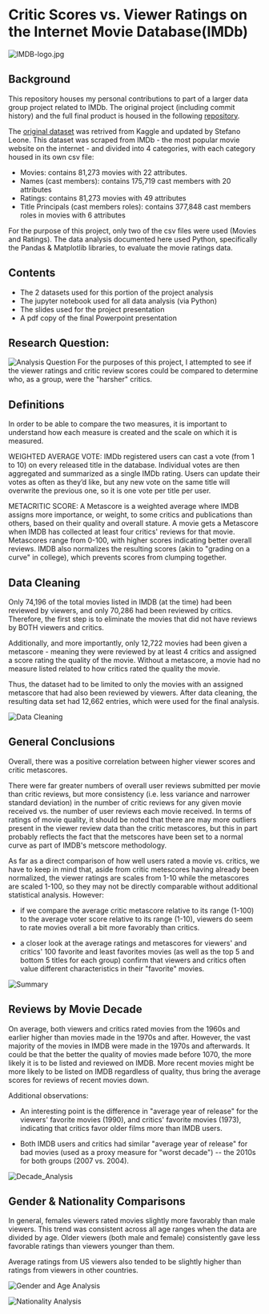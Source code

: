 # Critic Scores vs. Viewer Ratings on the Internet Movie Database(IMDb)

![IMDB-logo.jpg](IMDB-logo.jpg)

## Background
This repository houses my personal contributions to part of a larger data group project related to IMDb. The original project (including commit history) and the full final product is housed in the following [repository](https://github.com/cckuqui/IMDB-movie-data).

The [original dataset](https://www.kaggle.com/stefanoleone992/imdb-extensive-dataset) was retrived from Kaggle and updated by Stefano Leone. This dataset was scraped from IMDb - the most popular movie website on the internet - and divided into 4 categories, with each category housed in its own csv file: 
  * Movies: contains 81,273 movies with 22 attributes.
  * Names (cast members): contains 175,719 cast members with 20 attributes
  * Ratings: contains 81,273 movies with 49 attributes
  * Title Principals (cast members roles): contains 377,848 cast members roles in movies with 6 attributes
  
For the purpose of this project, only two of the csv files were used (Movies and Ratings). The data analysis documented here used Python, specifically the Pandas & Matplotlib libraries, to evaluate the movie ratings data.


## Contents
* The 2 datasets used for this portion of the project analysis
* The jupyter notebook used for all data analysis (via Python)
* The slides used for the project presentation
* A pdf copy of the final Powerpoint presentation

## Research Question:
![Analysis Question](Images/question.png)
For the purposes of this project, I attempted to see if the viewer ratings and critic review scores could be compared to determine who, as a group, were the "harsher" critics.

## Definitions 
In order to be able to compare the two measures, it is important to understand how each measure is created and the scale on which it is measured.

WEIGHTED AVERAGE VOTE: IMDb registered users can cast a vote (from 1 to 10) on every released title in the database. Individual votes are then aggregated and summarized as a single IMDb rating. Users can update their votes as often as they’d like, but any new vote on the same title will overwrite the previous one, so it is one vote per title per user.

METACRITIC SCORE: A Metascore is a weighted average where IMDB assigns more importance, or weight, to some critics and publications than others, based on their quality and overall stature. A movie gets a Metascore when IMDB has collected at least four critics' reviews for that movie. Metascores range from 0-100, with higher scores indicating better overall reviews. IMDB also normalizes the resulting scores (akin to "grading on a curve" in college), which prevents scores from clumping together.


## Data Cleaning
Only 74,196 of the total movies listed in IMDB (at the time) had been reviewed by viewers, and only 70,286 had been reviewed by critics. Therefore, the first step is to eliminate the movies that did not have reviews by BOTH viewers and critics.

Additionally, and more importantly, only 12,722 movies had been given a metascore - meaning they were reviewed by at least 4 critics and assigned a score rating the quality of the movie. Without a metascore, a movie had no measure listed related to how critics rated the quality the movie.

Thus, the dataset had to be limited to only the movies with an assigned metascore that had also been reviewed by viewers. After data cleaning, the resulting data set had 12,662 entries, which were used for the final analysis. 

![Data Cleaning](Images/data_cleaning.png)


## General Conclusions
Overall, there was a positive correlation between higher viewer scores and critic metascores.

There were far greater numbers of overall user reviews submitted per movie than critic reviews, but more consistency (i.e. less variance and narrower standard deviation) in the number of critic reviews for any given movie received vs. the number of user reviews each movie received. In terms of ratings of movie quality, it should be noted that there are may more outliers present in the viewer review data than the critic metascores, but this in part probably reflects the fact that the metscores have been set to a normal curve as part of IMDB's metscore methodology.

As far as a direct comparison of how well users rated a movie vs. critics, we have to keep in mind that, aside from critic metescores having already been normalized, the viewer ratings are scales from 1-10 while the metascores are scaled 1-100, so they may not be directly comparable without additional statistical analysis. However:
* if we compare the average critic metascore relative to its range (1-100) to the average voter score relative to its range (1-10), viewers do seem to rate movies overall a bit more favorably than critics.

* a closer look at the average ratings and metascores for viewers' and critics' 100 favorite and least favorites movies (as well as the top 5 and bottom 5 titles for each group) confirm that viewers and critics often value different characteristics in their "favorite" movies.  

![Summary](Images/summary.png)

## Reviews by Movie Decade
On average, both viewers and critics rated movies from the 1960s and earlier higher than movies made in the 1970s and after. However, the vast majority of the movies in IMDB were made in the 1970s and afterwards. It could be that the better the quality of movies made before 1070, the more likely it is to be listed and reviewed on IMDB. More recent movies might be more likely to be listed on IMDB regardless of quality, thus bring the average scores for reviews of recent movies down.

Additional observations:
* An interesting point is the difference in "average year of release" for the viewers' favorite movies (1990), and critics' favorite movies (1973), indicating that critics favor older films more than IMDB users.

* Both IMDB users and critics had similar "average year of release" for bad movies (used as a proxy measure for "worst decade") -- the 2010s for both groups (2007 vs. 2004).

![Decade_Analysis](Images/decades.png)

## Gender & Nationality Comparisons
In general, females viewers rated movies slightly more favorably than male viewers. This trend was consistent across all age ranges when the data are divided by age. Older viewers (both male and female) consistently gave less favorable ratings than viewers younger than them.

Average ratings from US viewers also tended to be slightly higher than ratings from viewers in other countries.

![Gender and Age Analysis](Images/gender_age_ratings.png)

![Nationality Analysis](Images/nationality_ratings.png)
